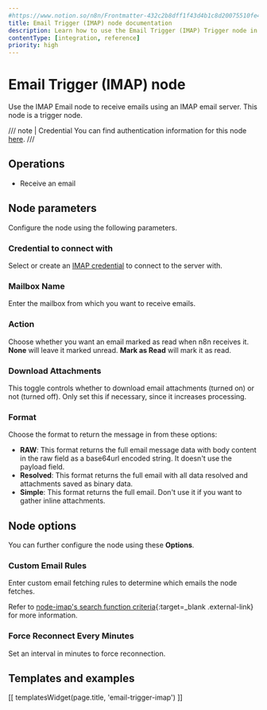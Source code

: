 ```yaml
---
#https://www.notion.so/n8n/Frontmatter-432c2b8dff1f43d4b1c8d20075510fe4
title: Email Trigger (IMAP) node documentation
description: Learn how to use the Email Trigger (IMAP) Trigger node in n8n. Follow technical documentation to integrate Email Trigger (IMAP) Trigger node into your workflows.
contentType: [integration, reference]
priority: high
---
```


# Email Trigger (IMAP) node

Use the IMAP Email node to receive emails using an IMAP email server. This node is a trigger node.

/// note | Credential
You can find authentication information for this node [here](/integrations/builtin/credentials/imap/).
///

## Operations

- Receive an email

## Node parameters

Configure the node using the following parameters.

### Credential to connect with

Select or create an [IMAP credential](/integrations/builtin/credentials/imap/) to connect to the server with.

### Mailbox Name

Enter the mailbox from which you want to receive emails.

### Action

Choose whether you want an email marked as read when n8n receives it. **None** will leave it marked unread. **Mark as Read** will mark it as read.

### Download Attachments

This toggle controls whether to download email attachments (turned on) or not (turned off). Only set this if necessary, since it increases processing.

### Format

Choose the format to return the message in from these options:

* **RAW**: This format returns the full email message data with body content in the raw field as a base64url encoded string. It doesn't use the payload field.
* **Resolved**: This format returns the full email with all data resolved and attachments saved as binary data.
* **Simple**: This format returns the full email. Don't use it if you want to gather inline attachments.

## Node options

You can further configure the node using these **Options**.

### Custom Email Rules

Enter custom email fetching rules to determine which emails the node fetches.

Refer to [node-imap's search function criteria](https://github.com/mscdex/node-imap){:target=_blank .external-link} for more information.

### Force Reconnect Every Minutes

Set an interval in minutes to force reconnection.

## Templates and examples

<!-- see https://www.notion.so/n8n/Pull-in-templates-for-the-integrations-pages-37c716837b804d30a33b47475f6e3780 -->
[[ templatesWidget(page.title, 'email-trigger-imap') ]]
